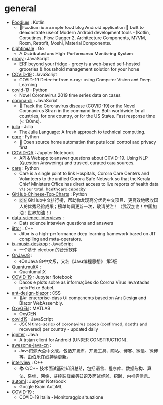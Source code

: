# general
- [Foodium](https://github.com/PatilShreyas/Foodium) : Kotlin
  - 🍲Foodium is a sample food blog Android application 📱 built to demonstrate use of Modern Android development tools - (Kotlin, Coroutines, Flow, Dagger 2, Architecture Components, MVVM, Room, Retrofit, Moshi, Material Components).
- [nightingale](https://github.com/didi/nightingale) : Go
  - A Distributed and High-Performance Monitoring System
- [grocy](https://github.com/grocy/grocy) : JavaScript
  - ERP beyond your fridge - grocy is a web-based self-hosted groceries & household management solution for your home
- [COVID-19](https://github.com/elcronos/COVID-19) : JavaScript
  - COVID-19 Detector from x-rays using Computer Vision and Deep Learning
- [covid-19](https://github.com/datasets/covid-19) : Python
  - Novel Coronavirus 2019 time series data on cases
- [corona-cli](https://github.com/ahmadawais/corona-cli) : JavaScript
  - 🦠 Track the Coronavirus disease (COVID-19) or the Novel Coronavirus Strain in the command line. Both worldwide for all countries, for one country, or for the US States. Fast response time (< 100ms).
- [julia](https://github.com/JuliaLang/julia) : Julia
  - The Julia Language: A fresh approach to technical computing.
- [core](https://github.com/home-assistant/core) : Python
  - 🏡 Open source home automation that puts local control and privacy first
- [COVID-QA](https://github.com/deepset-ai/COVID-QA) : Jupyter Notebook
  - API & Webapp to answer questions about COVID-19. Using NLP (Question Answering) and trusted, curated data sources.
- [care](https://github.com/coronasafe/care) : Python
  - Care is a single point to link Hospitals, Corona Care Centers and Volunteers to the unified Corona Safe Network so that the Kerala Chief Ministers Office has direct access to live reports of health data v/s our total. healthcare capacity
- [GitHub-Chinese-Top-Charts](https://github.com/kon9chunkit/GitHub-Chinese-Top-Charts) : Python
  - 🇨🇳 GitHub中文排行榜，帮助你发现高分优秀中文项目、更高效地吸收国人的优秀经验成果；榜单每周更新一次，敬请关注！（武汉加油！中国加油！世界加油！）
- [data-science-interviews](https://github.com/alexeygrigorev/data-science-interviews) : 
  - Data science interview questions and answers
- [jittor](https://github.com/Jittor/jittor) : C++
  - Jittor is a high-performance deep learning framework based on JIT compiling and meta-operators.
- [lx-music-desktop](https://github.com/lyswhut/lx-music-desktop) : JavaScript
  - 一个基于 electron 的音乐软件
- [OnJava8](https://github.com/LingCoder/OnJava8) : 
  - 《On Java 8》中文版，又名《Java编程思想》 第5版
- [QuantumultX](https://github.com/nzw9314/QuantumultX) : 
  - QuantumultX
- [COVID-19](https://github.com/peixebabel/COVID-19) : Jupyter Notebook
  - Dados e plots sobre as informações do Corona Virus levantadas pelo Peixe Babel.
- [ant-design-blazor](https://github.com/ElderJames/ant-design-blazor) : CSS
  - 🌈An enterprise-class UI components based on Ant Design and Blazor WebAssembly.
- [OxyGEN](https://github.com/ProtofyTeam/OxyGEN) : MATLAB
  - OxyGEN
- [covid19](https://github.com/pomber/covid19) : JavaScript
  - JSON time-series of coronavirus cases (confirmed, deaths and recovered) per country - updated daily
- [igniter](https://github.com/trojan-gfw/igniter) : Java
  - A trojan client for Android (UNDER CONSTRUCTION).
- [awesome-java-cn](https://github.com/jobbole/awesome-java-cn) : 
  - Java资源大全中文版，包括开发库、开发工具、网站、博客、微信、微博等，由伯乐在线持续更新。
- [interview](https://github.com/huihut/interview) : C++
  - 📚 C/C++ 技术面试基础知识总结，包括语言、程序库、数据结构、算法、系统、网络、链接装载库等知识及面试经验、招聘、内推等信息。
- [automl](https://github.com/google/automl) : Jupyter Notebook
  - Google Brain AutoML
- [COVID-19](https://github.com/pcm-dpc/COVID-19) : 
  - COVID-19 Italia - Monitoraggio situazione

